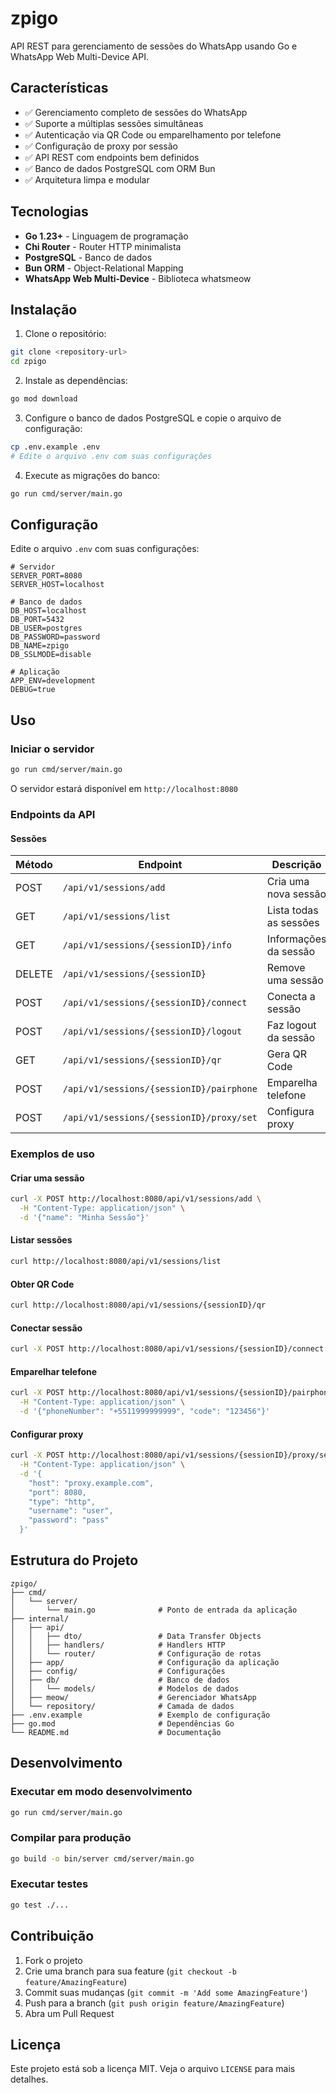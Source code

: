 # zpigo

API REST para gerenciamento de sessões do WhatsApp usando Go e WhatsApp Web Multi-Device API.

## Características

- ✅ Gerenciamento completo de sessões do WhatsApp
- ✅ Suporte a múltiplas sessões simultâneas
- ✅ Autenticação via QR Code ou emparelhamento por telefone
- ✅ Configuração de proxy por sessão
- ✅ API REST com endpoints bem definidos
- ✅ Banco de dados PostgreSQL com ORM Bun
- ✅ Arquitetura limpa e modular

## Tecnologias

- **Go 1.23+** - Linguagem de programação
- **Chi Router** - Router HTTP minimalista
- **PostgreSQL** - Banco de dados
- **Bun ORM** - Object-Relational Mapping
- **WhatsApp Web Multi-Device** - Biblioteca whatsmeow

## Instalação

1. Clone o repositório:
```bash
git clone <repository-url>
cd zpigo
```

2. Instale as dependências:
```bash
go mod download
```

3. Configure o banco de dados PostgreSQL e copie o arquivo de configuração:
```bash
cp .env.example .env
# Edite o arquivo .env com suas configurações
```

4. Execute as migrações do banco:
```bash
go run cmd/server/main.go
```

## Configuração

Edite o arquivo `.env` com suas configurações:

```env
# Servidor
SERVER_PORT=8080
SERVER_HOST=localhost

# Banco de dados
DB_HOST=localhost
DB_PORT=5432
DB_USER=postgres
DB_PASSWORD=password
DB_NAME=zpigo
DB_SSLMODE=disable

# Aplicação
APP_ENV=development
DEBUG=true
```

## Uso

### Iniciar o servidor

```bash
go run cmd/server/main.go
```

O servidor estará disponível em `http://localhost:8080`

### Endpoints da API

#### Sessões

| Método | Endpoint | Descrição |
|--------|----------|-----------|
| POST | `/api/v1/sessions/add` | Cria uma nova sessão |
| GET | `/api/v1/sessions/list` | Lista todas as sessões |
| GET | `/api/v1/sessions/{sessionID}/info` | Informações da sessão |
| DELETE | `/api/v1/sessions/{sessionID}` | Remove uma sessão |
| POST | `/api/v1/sessions/{sessionID}/connect` | Conecta a sessão |
| POST | `/api/v1/sessions/{sessionID}/logout` | Faz logout da sessão |
| GET | `/api/v1/sessions/{sessionID}/qr` | Gera QR Code |
| POST | `/api/v1/sessions/{sessionID}/pairphone` | Emparelha telefone |
| POST | `/api/v1/sessions/{sessionID}/proxy/set` | Configura proxy |

### Exemplos de uso

#### Criar uma sessão
```bash
curl -X POST http://localhost:8080/api/v1/sessions/add \
  -H "Content-Type: application/json" \
  -d '{"name": "Minha Sessão"}'
```

#### Listar sessões
```bash
curl http://localhost:8080/api/v1/sessions/list
```

#### Obter QR Code
```bash
curl http://localhost:8080/api/v1/sessions/{sessionID}/qr
```

#### Conectar sessão
```bash
curl -X POST http://localhost:8080/api/v1/sessions/{sessionID}/connect
```

#### Emparelhar telefone
```bash
curl -X POST http://localhost:8080/api/v1/sessions/{sessionID}/pairphone \
  -H "Content-Type: application/json" \
  -d '{"phoneNumber": "+5511999999999", "code": "123456"}'
```

#### Configurar proxy
```bash
curl -X POST http://localhost:8080/api/v1/sessions/{sessionID}/proxy/set \
  -H "Content-Type: application/json" \
  -d '{
    "host": "proxy.example.com",
    "port": 8080,
    "type": "http",
    "username": "user",
    "password": "pass"
  }'
```

## Estrutura do Projeto

```
zpigo/
├── cmd/
│   └── server/
│       └── main.go              # Ponto de entrada da aplicação
├── internal/
│   ├── api/
│   │   ├── dto/                 # Data Transfer Objects
│   │   ├── handlers/            # Handlers HTTP
│   │   └── router/              # Configuração de rotas
│   ├── app/                     # Configuração da aplicação
│   ├── config/                  # Configurações
│   ├── db/                      # Banco de dados
│   │   └── models/              # Modelos de dados
│   ├── meow/                    # Gerenciador WhatsApp
│   └── repository/              # Camada de dados
├── .env.example                 # Exemplo de configuração
├── go.mod                       # Dependências Go
└── README.md                    # Documentação
```

## Desenvolvimento

### Executar em modo desenvolvimento
```bash
go run cmd/server/main.go
```

### Compilar para produção
```bash
go build -o bin/server cmd/server/main.go
```

### Executar testes
```bash
go test ./...
```

## Contribuição

1. Fork o projeto
2. Crie uma branch para sua feature (`git checkout -b feature/AmazingFeature`)
3. Commit suas mudanças (`git commit -m 'Add some AmazingFeature'`)
4. Push para a branch (`git push origin feature/AmazingFeature`)
5. Abra um Pull Request

## Licença

Este projeto está sob a licença MIT. Veja o arquivo `LICENSE` para mais detalhes.